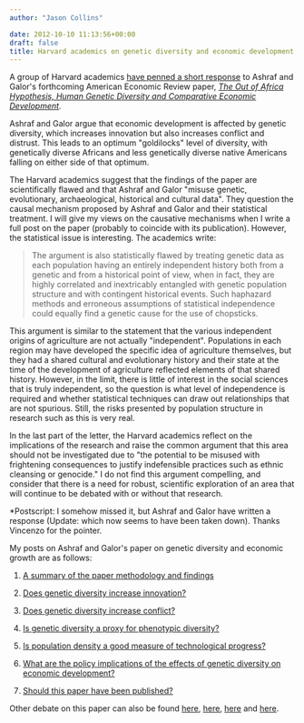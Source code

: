 ```yaml
---
author: "Jason Collins"

date: 2012-10-10 11:13:56+00:00
draft: false
title: Harvard academics on genetic diversity and economic development
---
```


A group of Harvard academics [have penned a short response](http://papers.ssrn.com/sol3/papers.cfm?abstract_id=2155060) to Ashraf and Galor's forthcoming American Economic Review paper, _[The Out of Africa Hypothesis, Human Genetic Diversity and Comparative Economic Development](https://www.jasoncollins.blog/genetic-diversity-and-economic-development/)_.

Ashraf and Galor argue that economic development is affected by genetic diversity, which increases innovation but also increases conflict and distrust. This leads to an optimum "goldilocks" level of diversity, with genetically diverse Africans and less genetically diverse native Americans falling on either side of that optimum.

The Harvard academics suggest that the findings of the paper are scientifically flawed and that Ashraf and Galor "misuse genetic, evolutionary, archaeological, historical and cultural data". They question the causal mechanism proposed by Ashraf and Galor and their statistical treatment. I will give my views on the causative mechanisms when I write a full post on the paper (probably to coincide with its publication). However, the statistical issue is interesting. The academics write:


<blockquote>The argument is also statistically flawed by treating genetic data as each population having an entirely independent history both from a genetic and from a historical point of view, when in fact, they are highly correlated and inextricably entangled with genetic population structure and with contingent historical events. Such haphazard methods and erroneous assumptions of statistical independence could equally find a genetic cause for the use of chopsticks.

</blockquote>

This argument is similar to the statement that the various independent origins of agriculture are not actually "independent". Populations in each region may have developed the specific idea of agriculture themselves, but they had a shared cultural and evolutionary history and their state at the time of the development of agriculture reflected elements of that shared history. However, in the limit, there is little of interest in the social sciences that is truly independent, so the question is what level of independence is required and whether statistical techniques can draw out relationships that are not spurious. Still, the risks presented by population structure in research such as this is very real.

In the last part of the letter, the Harvard academics reflect on the implications of the research and raise the common argument that this area should not be investigated due to "the potential to be misused with frightening consequences to justify indefensible practices such as ethnic cleansing or genocide." I do not find this argument compelling, and consider that there is a need for robust, scientific exploration of an area that will continue to be debated with or without that research.

*Postscript: I somehow missed it, but Ashraf and Galor have written a response (Update: which now seems to have been taken down). Thanks Vincenzo for the pointer.

My posts on Ashraf and Galor's paper on genetic diversity and economic growth are as follows:



 	
  1. [A summary of the paper methodology and findings](https://www.jasoncollins.blog/the-out-of-africa-hypothesis-human-genetic-diversity-and-comparative-economic-development/)

 	
  2. [Does genetic diversity increase innovation?](https://www.jasoncollins.blog/does-genetic-diversity-increase-innovation/)

 	
  3. [Does genetic diversity increase conflict?](https://www.jasoncollins.blog/does-genetic-diversity-increase-conflict/)

 	
  4. [Is genetic diversity a proxy for phenotypic diversity?](https://www.jasoncollins.blog/is-genetic-diversity-a-proxy-for-phenotypic-diversity/)

 	
  5. [Is population density a good measure of technological progress?](https://www.jasoncollins.blog/using-the-malthusian-model-to-measure-technology/)

 	
  6. [What are the policy implications of the effects of genetic diversity on economic development?](https://www.jasoncollins.blog/genetic-diversity-economic-development-and-policy/)

 	
  7. [Should this paper have been published?](https://www.jasoncollins.blog/publishing-on-genetic-diversity-and-economic-growth/)

Other debate on this paper can also be found [here](https://www.jasoncollins.blog/harvard-academics-on-genetic-diversity-and-economic-development/), [here](https://www.jasoncollins.blog/genetic-diversity-and-economic-development-ashraf-and-galor-respond/), [here](https://www.jasoncollins.blog/is-poverty-in-our-genes/) and [here](https://www.jasoncollins.blog/is-poverty-in-our-genes-from-the-comments/).
